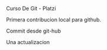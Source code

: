 Curso De Git - Platzi

Primera contribucion local para github.

Commit desde git-hub

Una actualizacion
